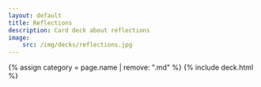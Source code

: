 ```yaml
---
layout: default
title: Reflections
description: Card deck about reflections
image:
    src: /img/decks/reflections.jpg
---
```


{% assign category = page.name | remove: ".md" %}
{% include deck.html %}
